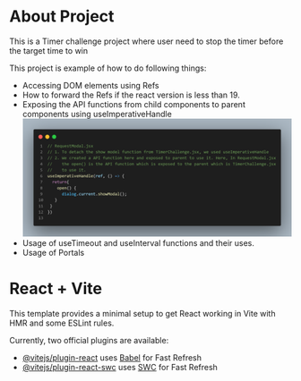 # About Project

This is a Timer challenge project where user need to stop the timer before the target time to win

This project is example of how to do following things:
- Accessing DOM elements using Refs
- How to forward the Refs if the react version is less than 19.
- Exposing the API functions from child components to parent components using useImperativeHandle
![alt text](image.png)
- Usage of useTimeout and useInterval functions and their uses.
- Usage of Portals



# React + Vite

This template provides a minimal setup to get React working in Vite with HMR and some ESLint rules.

Currently, two official plugins are available:

- [@vitejs/plugin-react](https://github.com/vitejs/vite-plugin-react/blob/main/packages/plugin-react/README.md) uses [Babel](https://babeljs.io/) for Fast Refresh
- [@vitejs/plugin-react-swc](https://github.com/vitejs/vite-plugin-react-swc) uses [SWC](https://swc.rs/) for Fast Refresh
